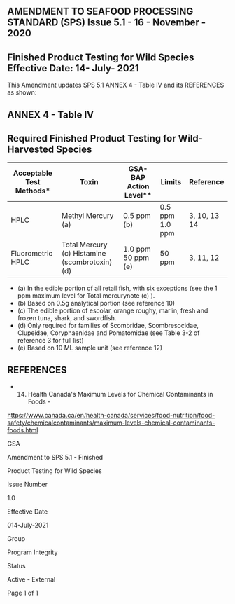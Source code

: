## AMENDMENT TO SEAFOOD PROCESSING STANDARD (SPS) Issue 5.1 - 16 - November - 2020

## Finished Product Testing for Wild Species Effective Date:  14- July- 2021

This Amendment updates SPS 5.1 ANNEX 4 - Table IV and its REFERENCES as shown:

## ANNEX 4 - Table IV

## Required Finished Product Testing for Wild-Harvested Species

| Acceptable  Test  Methods*   | Toxin                                            | GSA-BAP  Action Level**   | Limits           | Reference     |
|------------------------------|--------------------------------------------------|---------------------------|------------------|---------------|
| HPLC                         | Methyl Mercury (a)                               | 0.5 ppm (b)               | 0.5 ppm  1.0 ppm | 3, 10, 13  14 |
| Fluorometric  HPLC           | Total Mercury (c)   Histamine (scombrotoxin) (d) | 1.0 ppm  50 ppm (e)       | 50 ppm           | 3, 11, 12     |

- (a) In the edible portion of all retail fish, with six exceptions (see the 1 ppm maximum level for Total mercurynote (c) ).
- (b) Based on 0.5g analytical portion (see reference 10)
- (c) The edible portion of escolar, orange roughy, marlin, fresh and frozen tuna, shark, and swordfish.
- (d) Only required for families of Scombridae, Scombresocidae, Clupeidae, Coryphaenidae and Pomatomidae (see Table 3-2 of reference 3 for full list)
- (e) Based on 10 ML sample unit (see reference 12)

## REFERENCES

- 14. Health Canada's Maximum Levels for Chemical Contaminants in Foods -

https://www.canada.ca/en/health-canada/services/food-nutrition/food-safety/chemicalcontaminants/maximum-levels-chemical-contaminants-foods.html

GSA

Amendment to SPS 5.1 - Finished

Product Testing for Wild Species

Issue Number

1.0

Effective Date

014-July-2021

Group

Program Integrity

Status

Active - External

Page 1 of 1